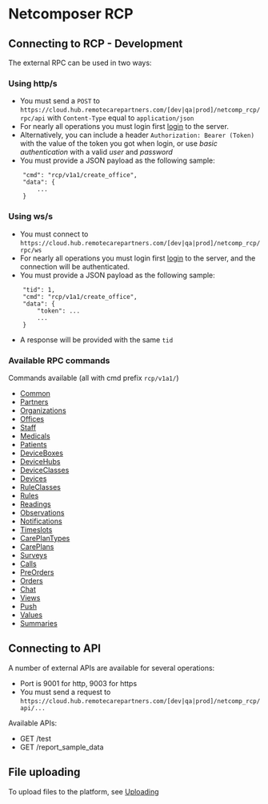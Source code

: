 # Netcomposer RCP

## Connecting to RCP - Development

The external RPC can be used in two ways:

### Using http/s

* You must send a `POST` to `https://cloud.hub.remotecarepartners.com/[dev|qa|prod]/netcomp_rcp/rpc/api` with `Content-Type` equal to `application/json`
* For nearly all operations you must login first [login](doc/common.md#login) to the server.
* Alternatively, you can include a header `Authorization: Bearer (Token)` with the value of the token you got when login, or use _basic authentication_ with a valid _user_ and _password_ 
* You must provide a JSON payload as the following sample:
```
    "cmd": "rcp/v1a1/create_office",
    "data": {
        ...
    }
```


### Using ws/s

* You must connect to `https://cloud.hub.remotecarepartners.com/[dev|qa|prod]/netcomp_rcp/rpc/ws`
* For nearly all operations you must login first [login](doc/common.md#login) to the server, and the connection will be authenticated.
* You must provide a JSON payload as the following sample:
```
    "tid": 1,
    "cmd": "rcp/v1a1/create_office",
    "data": {
        "token": ...
        ...
    }
```
* A response will be provided with the same `tid`



### Available RPC commands

Commands available (all with cmd prefix `rcp/v1a1/`)

* [Common](doc/common.md)
* [Partners](doc/partners.md)
* [Organizations](doc/organizations.md)
* [Offices](doc/offices.md)
* [Staff](doc/staff.md)
* [Medicals](doc/medicals.md)
* [Patients](doc/patients.md)
* [DeviceBoxes](doc/deviceboxes.md)
* [DeviceHubs](doc/devicehubs.md)
* [DeviceClasses](doc/deviceclasses.md)
* [Devices](doc/devices.md)
* [RuleClasses](doc/ruleclasses.md)
* [Rules](doc/rules.md)
* [Readings](doc/readings.md)
* [Observations](doc/observations.md)
* [Notifications](doc/notifications.md)
* [Timeslots](doc/timeslots.md)
* [CarePlanTypes](doc/careplan_types.md)
* [CarePlans](doc/careplans.md)
* [Surveys](doc/surveys.md)
* [Calls](doc/calls.md)
* [PreOrders](doc/preorders.md)
* [Orders](doc/orders.md)
* [Chat](doc/chat.md)
* [Views](doc/views.md)
* [Push](doc/push.md)
* [Values](doc/values.md)
* [Summaries](doc/summaries.md)



## Connecting to API

A number of external APIs are available for several operations:

* Port is 9001 for http, 9003 for https
* You must send a request to `https://cloud.hub.remotecarepartners.com/[dev|qa|prod]/netcomp_rcp/api/...`

Available APIs:

* GET /test
* GET /report_sample_data

## File uploading

To upload files to the platform, see [Uploading](doc/uploading.md)

